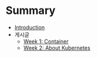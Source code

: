 # Summary

* [Introduction](README.md)
* 게시글
  * [Week 1: Container](week1/container.md)
  * [Week 2: About Kubernetes](week2/About_Kubernetes.md)

